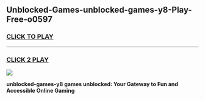 
## Unblocked-Games-unblocked-games-y8-Play-Free-o0597
<h3>
<a href="https://premium76.site?title=unblocked-games-y8&ref=21A">CLICK TO PLAY</a></h3>
<hr>

<h3>
<a href="https://premium76.site?title=unblocked-games-y8&ref=21A">CLICK 2 PLAY</a>
  
</h3>

<a href="https://premium76.site?title=unblocked-games-y8&ref=21A"><img src="https://clearcache.store/games.png"></a>


**unblocked-games-y8 games unblocked: Your Gateway to Fun and Accessible Online Gaming**
